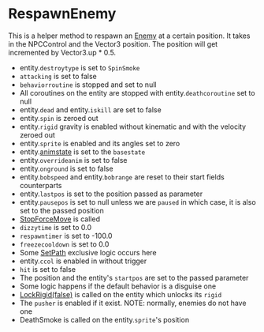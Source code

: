 # RespawnEnemy
This is a helper method to respawn an [Enemy](../NPCType.md#enemy) at a certain position. It takes in the NPCControl and the Vector3 position. The position will get incremented by Vector3.up * 0.5.

- entity.`destroytype` is set to `SpinSmoke`
- `attacking` is set to false
- `behaviorroutine` is stopped and set to null
- All coroutines on the entity are stopped with entity.`deathcoroutine` set to null
- entity.`dead` and entity.`iskill` are set to false
- entity.`spin` is zeroed out
- entity.`rigid` gravity is enabled without kinematic and with the velocity zeroed out
- entity.`sprite` is enabled and its angles set to zero
- entity.[animstate](../../EntityControl/Animations/animstate.md) is set to the `basestate`
- entity.`overrideanim` is set to false
- entity.`onground` is set to false
- entity.`bobspeed` and entity.`bobrange` are reset to their start fields counterparts
- entity.`lastpos` is set to the position passed as parameter
- entity.`pausepos` is set to null unless we are `paused` in which case, it is also set to the passed position
- [StopForceMove](../../EntityControl/EntityControl%20Methods.md#stopforcemove) is called
- `dizzytime` is set to 0.0
- `respawntimer` is set to -100.0
- `freezecooldown` is set to 0.0
- Some [SetPath](../ActionBehaviors/SetPath.md) exclusive logic occurs here
- entity.`ccol` is enabled in without trigger
- `hit` is set to false
- The position and the entity's `startpos` are set to the passed parameter
- Some logic happens if the default behavior is a disguise one
- [LockRigid(false)](../../EntityControl/EntityControl%20Methods.md#lockrigid) is called on the entity which unlocks its `rigid`
- The `pusher` is enabled if it exist. NOTE: normally, enemies do not have one
- DeathSmoke is called on the entity.`sprite`'s position